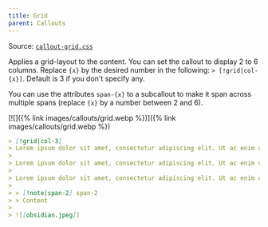 ```yaml
---
title: Grid
parent: Callouts
---
```


Source: [`callout-grid.css`](https://github.com/ElsaTam/obsidian-fancy-a-story/blob/main/snippets/editor/callouts/callout-grid.css)

Applies a grid-layout to the content. You can set the callout to display 2 to 6 columns. Replace `{x}` by the desired number in the following: `> [!grid|col-{x}]`. Default is 3 if you don't specify any.

You can use the attributes `span-{x}` to a subcallout to make it span across multiple spans (replace `{x}` by a number between 2 and 6).

[![]({% link images/callouts/grid.webp %})]({% link images/callouts/grid.webp %})

```markdown
> [!grid|col-3]
> Lorem ipsum dolor sit amet, consectetur adipiscing elit. Ut ac enim ut sapien imperdiet gravida. Nulla sed turpis et neque tincidunt convallis.
> 
> Lorem ipsum dolor sit amet, consectetur adipiscing elit. Ut ac enim ut sapien imperdiet gravida. Nulla sed turpis et neque tincidunt convallis. Phasellus posuere nisi eros, non tincidunt erat tincidunt ut.
> 
> Lorem ipsum dolor sit amet, consectetur adipiscing elit. Ut ac enim ut sapien imperdiet gravida. Nulla sed turpis et neque tincidunt convallis. Phasellus posuere nisi eros, non tincidunt erat tincidunt ut.
> 
> > [!note|span-2] span-2
> > Content
> 
> ![[obsidian.jpeg]]
```